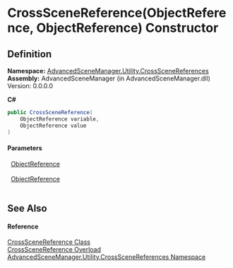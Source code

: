# CrossSceneReference(ObjectReference, ObjectReference) Constructor




## Definition
**Namespace:** <a href="N_AdvancedSceneManager_Utility_CrossSceneReferences.md">AdvancedSceneManager.Utility.CrossSceneReferences</a>  
**Assembly:** AdvancedSceneManager (in AdvancedSceneManager.dll) Version: 0.0.0.0

**C#**
``` C#
public CrossSceneReference(
	ObjectReference variable,
	ObjectReference value
)
```



#### Parameters
<dl><dt>  <a href="T_AdvancedSceneManager_Utility_CrossSceneReferences_ObjectReference.md">ObjectReference</a></dt><dd> </dd><dt>  <a href="T_AdvancedSceneManager_Utility_CrossSceneReferences_ObjectReference.md">ObjectReference</a></dt><dd> </dd></dl>

## See Also


#### Reference
<a href="T_AdvancedSceneManager_Utility_CrossSceneReferences_CrossSceneReference.md">CrossSceneReference Class</a>  
<a href="Overload_AdvancedSceneManager_Utility_CrossSceneReferences_CrossSceneReference__ctor.md">CrossSceneReference Overload</a>  
<a href="N_AdvancedSceneManager_Utility_CrossSceneReferences.md">AdvancedSceneManager.Utility.CrossSceneReferences Namespace</a>  
